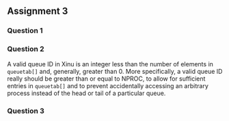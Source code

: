 ## Assignment 3

### Question 1

### Question 2

A valid queue ID in Xinu is an integer less than the number of elements in ```queuetab[]``` and, generally, greater than 0. More specifically, a valid queue ID really should be greater than or equal to NPROC, to allow for sufficient entries in ```queuetab[]``` and to prevent accidentally accessing an arbitrary process instead of the head or tail of a particular queue.

### Question 3
